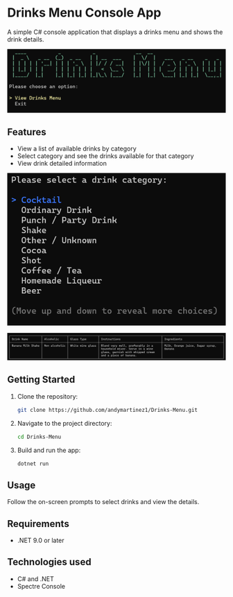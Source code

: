 # Drinks Menu Console App

A simple C# console application that displays a drinks menu and shows the drink details.

![Drink-Menu.png](Drinks-Menu/docs/images/Drink-Menu.png)

## Features

- View a list of available drinks by category
- Select category and see the drinks available for that category
- View drink detailed information

![Drink-Categories.png](Drinks-Menu/docs/images/Drink-Categories.png)

![Drink-Info.png](Drinks-Menu/docs/images/Drink-Info.png)

## Getting Started

1. Clone the repository:
   ```bash
   git clone https://github.com/andymartinez1/Drinks-Menu.git
   ```
2. Navigate to the project directory:
   ```bash
   cd Drinks-Menu
   ```
3. Build and run the app:
   ```bash
   dotnet run
   ```

## Usage

Follow the on-screen prompts to select drinks and view the details.

## Requirements

- .NET 9.0 or later

## Technologies used

- C# and .NET
- Spectre Console
